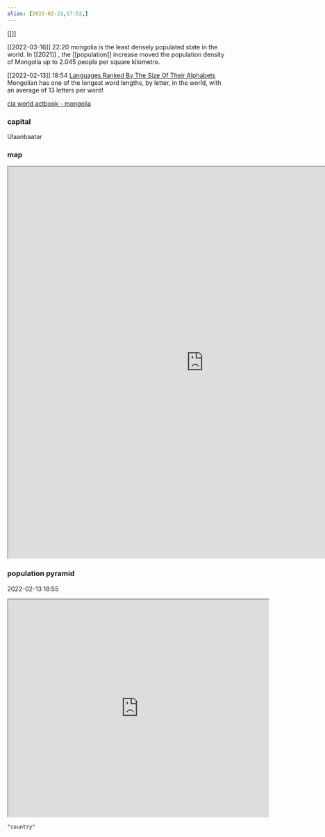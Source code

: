 ```yaml
---
alias: [2022-02-21,17:52,]
---
```

[[]]

[[2022-03-16]] 22:20
mongolia is the least densely populated state in the world.
	In [[2021]] , the [[population]] increase moved the population density of Mongolia up to 2.045 people per square kilometre.

[[2022-02-13]] 18:54 [Languages Ranked By The Size Of Their Alphabets](https://wordfinderx.com/blog/languages-ranked-by-letters-in-alphabet/)
Mongolian has one of the longest word lengths, by letter, in the world, with an average of 13 letters per word!

[cia world actbook - mongolia](https://www.cia.gov/the-world-factbook/countries/mongolia)
### capital
Ulaanbaatar
### map
<iframe src="https://duckduckgo.com/?t=ffab&q=mongolia&ia=web&iaxm=about" width="900" height="900" ></iframe>

### population pyramid

2022-02-13 18:55

<iframe src="https://www.populationpyramid.net/mongolia/2019/" width="600" height="500" ></iframe>

```query
"country"
```